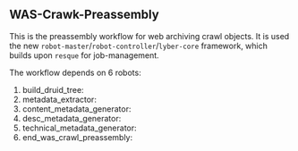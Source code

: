 WAS-Crawk-Preassembly
---------

This is the preassembly workflow for web archiving crawl objects. It is used the new  `robot-master`/`robot-controller`/`lyber-core` framework, which builds upon `resque` for job-management.

The workflow depends on 6 robots:
1) build_druid_tree:
2) metadata_extractor:
3) content_metadata_generator:
4) desc_metadata_generator:
5) technical_metadata_generator:
6) end_was_crawl_preassembly:
 

